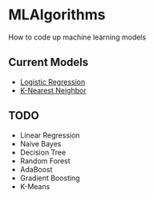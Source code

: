 # MLAlgorithms
How to code up machine learning models


## Current Models 
- [Logistic Regression](https://github.com/mevanoff24/MLAlgorithms/blob/master/linear_model/logistic_regression.py)
- [K-Nearest Neighbor](https://github.com/mevanoff24/MLAlgorithms/blob/master/instance/knn.py)


## TODO
- Linear Regression
- Naive Bayes
- Decision Tree
- Random Forest
- AdaBoost
- Gradient Boosting
- K-Means
